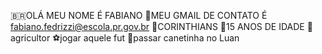 🇧🇷OLÁ MEU NOME É FABIANO
🤝MEU GMAIL DE CONTATO É fabiano.fedrizzi@escola.pr.gov.br
💯CORINTHIANS
🎊15 ANOS DE IDADE
🌱agricultor
⚽jogar aquele fut
🤙passar canetinha no Luan
